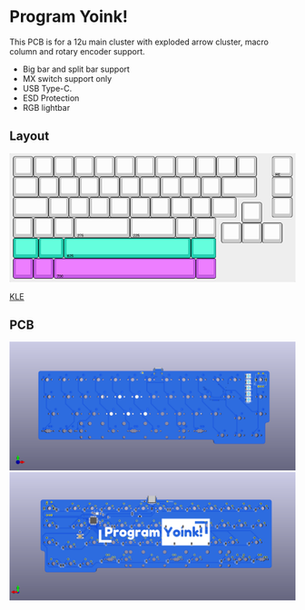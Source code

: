 # Program Yoink!

This PCB is for a 12u main cluster with exploded arrow cluster, macro column and rotary encoder support. 

- Big bar and split bar support
- MX switch support only
- USB Type-C.
- ESD Protection
- RGB lightbar

## Layout
 <img src="https://raw.githubusercontent.com/melonbred/program-yoink/main/.images/kle.png">

[KLE](http://www.keyboard-layout-editor.com/#/gists/345cd9f384dae3f91f5151f02f8af4df)

 ## PCB
<img src="https://raw.githubusercontent.com/melonbred/program-yoink/main/.images/program_yoink_front.png">
<img src="https://raw.githubusercontent.com/melonbred/program-yoink/main/.images/program_yoink_back.png">